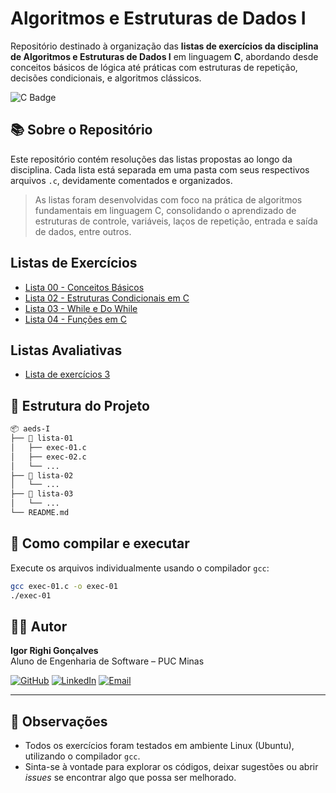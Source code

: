 # Algoritmos e Estruturas de Dados I

Repositório destinado à organização das **listas de exercícios da disciplina de Algoritmos e Estruturas de Dados I** em linguagem **C**, abordando desde conceitos básicos de lógica até práticas com estruturas de repetição, decisões condicionais, e algoritmos clássicos.

![C Badge](https://img.shields.io/badge/language-C-blue)

## 📚 Sobre o Repositório

Este repositório contém resoluções das listas propostas ao longo da disciplina. Cada lista está separada em uma pasta com seus respectivos arquivos `.c`, devidamente comentados e organizados.

> As listas foram desenvolvidas com foco na prática de algoritmos fundamentais em linguagem C, consolidando o aprendizado de estruturas de controle, variáveis, laços de repetição, entrada e saída de dados, entre outros.



## Listas de Exercícios

- [Lista 00 - Conceitos Básicos](https://github.com/righigor/aeds-I/tree/main/lista-00)
- [Lista 02 - Estruturas Condicionais em C](https://github.com/righigor/aeds-I/tree/main/lista-02)
- [Lista 03 - While e Do While](https://github.com/righigor/aeds-I/tree/main/lista-03)
- [Lista 04 - Funções em C](https://github.com/righigor/aeds-I/tree/main/lista-04)


## Listas Avaliativas

- [Lista de exercícios 3](https://github.com/righigor/aeds-I/tree/main/lista-03-avaliativa)

## 📂 Estrutura do Projeto

```bash
📦 aeds-I
├── 📁 lista-01
│   ├── exec-01.c
│   ├── exec-02.c
│   └── ...
├── 📁 lista-02
│   └── ...
├── 📁 lista-03
│   └── ...
└── README.md
```


## 🧪 Como compilar e executar

Execute os arquivos individualmente usando o compilador `gcc`:

```bash
gcc exec-01.c -o exec-01
./exec-01
```

## 👨‍💻 Autor

**Igor Righi Gonçalves**  
Aluno de Engenharia de Software – PUC Minas  

[![GitHub](https://img.shields.io/badge/GitHub-100000?style=for-the-badge&logo=github&logoColor=white)](https://github.com/righigor) [![LinkedIn](https://img.shields.io/badge/LinkedIn-0077B5?style=for-the-badge&logo=linkedin&logoColor=white)](https://www.linkedin.com/in/igor-righi/) [![Email](https://img.shields.io/badge/Email-D14836?style=for-the-badge&logo=gmail&logoColor=white)](mailto:righigordev@gmail.com)

---

## 📎 Observações

- Todos os exercícios foram testados em ambiente Linux (Ubuntu), utilizando o compilador `gcc`.
- Sinta-se à vontade para explorar os códigos, deixar sugestões ou abrir *issues* se encontrar algo que possa ser melhorado.
